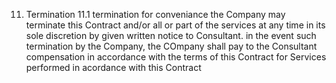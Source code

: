 11. Termination
11.1 termination for conveniance
the Company may terminate this Contract and/or all or part of the services at any time in its sole discretion by given written notice to Consultant. in the event such termination by the Company, the COmpany shall pay to the Consultant compensation in accordance with the terms of this Contract for Services performed in acordance with this Contract 
